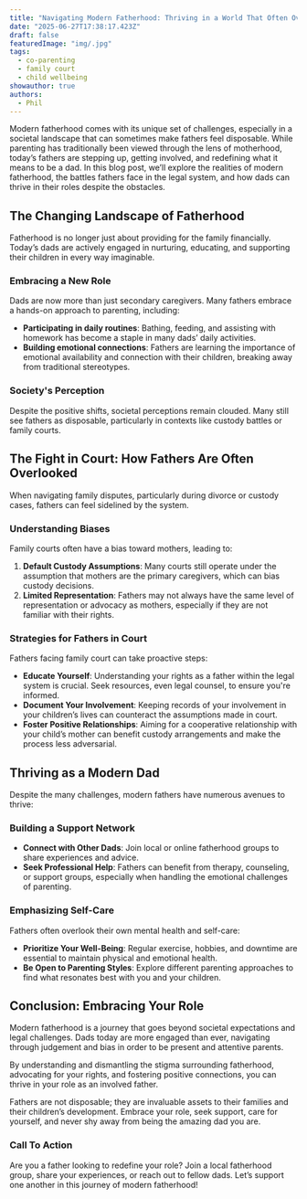 ```yaml
---
title: "Navigating Modern Fatherhood: Thriving in a World That Often Overlooks Dads"
date: "2025-06-27T17:38:17.423Z"
draft: false
featuredImage: "img/.jpg"
tags:
  - co-parenting
  - family court
  - child wellbeing
showauthor: true
authors:
  - Phil
---
```



Modern fatherhood comes with its unique set of challenges, especially in a societal landscape that can sometimes make fathers feel disposable. While parenting has traditionally been viewed through the lens of motherhood, today’s fathers are stepping up, getting involved, and redefining what it means to be a dad. In this blog post, we’ll explore the realities of modern fatherhood, the battles fathers face in the legal system, and how dads can thrive in their roles despite the obstacles.

## The Changing Landscape of Fatherhood

Fatherhood is no longer just about providing for the family financially. Today’s dads are actively engaged in nurturing, educating, and supporting their children in every way imaginable. 

### Embracing a New Role

Dads are now more than just secondary caregivers. Many fathers embrace a hands-on approach to parenting, including:
- **Participating in daily routines**: Bathing, feeding, and assisting with homework has become a staple in many dads’ daily activities.
- **Building emotional connections**: Fathers are learning the importance of emotional availability and connection with their children, breaking away from traditional stereotypes.

### Society's Perception

Despite the positive shifts, societal perceptions remain clouded. Many still see fathers as disposable, particularly in contexts like custody battles or family courts. 

## The Fight in Court: How Fathers Are Often Overlooked

When navigating family disputes, particularly during divorce or custody cases, fathers can feel sidelined by the system. 

### Understanding Biases

Family courts often have a bias toward mothers, leading to:  
1. **Default Custody Assumptions**: Many courts still operate under the assumption that mothers are the primary caregivers, which can bias custody decisions.  
2. **Limited Representation**: Fathers may not always have the same level of representation or advocacy as mothers, especially if they are not familiar with their rights.  

### Strategies for Fathers in Court  
Fathers facing family court can take proactive steps:
- **Educate Yourself**: Understanding your rights as a father within the legal system is crucial. Seek resources, even legal counsel, to ensure you're informed.
- **Document Your Involvement**: Keeping records of your involvement in your children’s lives can counteract the assumptions made in court.
- **Foster Positive Relationships**: Aiming for a cooperative relationship with your child’s mother can benefit custody arrangements and make the process less adversarial.

## Thriving as a Modern Dad

Despite the many challenges, modern fathers have numerous avenues to thrive:

### Building a Support Network

- **Connect with Other Dads**: Join local or online fatherhood groups to share experiences and advice.
- **Seek Professional Help**: Fathers can benefit from therapy, counseling, or support groups, especially when handling the emotional challenges of parenting.

### Emphasizing Self-Care

Fathers often overlook their own mental health and self-care:
- **Prioritize Your Well-Being**: Regular exercise, hobbies, and downtime are essential to maintain physical and emotional health.
- **Be Open to Parenting Styles**: Explore different parenting approaches to find what resonates best with you and your children.

## Conclusion: Embracing Your Role

Modern fatherhood is a journey that goes beyond societal expectations and legal challenges. Dads today are more engaged than ever, navigating through judgement and bias in order to be present and attentive parents. 

By understanding and dismantling the stigma surrounding fatherhood, advocating for your rights, and fostering positive connections, you can thrive in your role as an involved father. 

Fathers are not disposable; they are invaluable assets to their families and their children’s development. Embrace your role, seek support, care for yourself, and never shy away from being the amazing dad you are.

### Call To Action
Are you a father looking to redefine your role? Join a local fatherhood group, share your experiences, or reach out to fellow dads. Let’s support one another in this journey of modern fatherhood!

